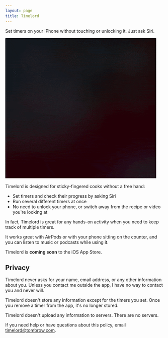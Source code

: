 ```yaml
---
layout: page
title: Timelord
---
```

Set timers on your iPhone without touching or unlocking it. Just ask Siri.

<img class="small" src="images/demo.gif" />

Timelord is designed for sticky-fingered cooks without a free hand: 

* Set timers and check their progress by asking Siri
* Run several different timers at once
* No need to unlock your phone, or switch away from the recipe or video you're looking at

In fact, Timelord is great for any hands-on activity when you need to keep track of multiple timers.

It works great with AirPods or with your phone sitting on the counter, and you can listen to music or podcasts while using it.

Timelord is **coming soon** to the iOS App Store.

## Privacy

Timelord never asks for your name, email address, or any other information about you. Unless you contact me outside the app, I have no way to contact you and never will.

Timelord doesn't store any information except for the timers you set. Once you remove a timer from the app, it's no longer stored.

Timelord doesn't upload any information to servers. There are no servers.

If you need help or have questions about this policy, email [timelord@tombrow.com](mailto:timelord@tombrow.com).
